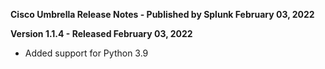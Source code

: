 **Cisco Umbrella Release Notes - Published by Splunk February 03, 2022**


**Version 1.1.4 - Released February 03, 2022**

* Added support for Python 3.9